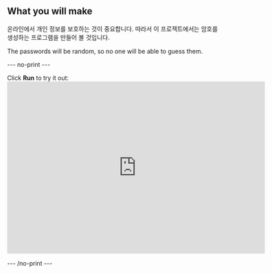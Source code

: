 ## What you will make

온라인에서 개인 정보를 보호하는 것이 중요합니다. 따라서 이 프로젝트에서는 암호를 생성하는 프로그램을 만들어 볼 것입니다.

The passwords will be random, so no one will be able to guess them.

--- no-print ---

Click **Run** to try it out: <iframe src="https://editor.raspberrypi.org/en/embed/viewer/password-generator-complete" width="600" height="400" frameborder="0" marginwidth="0" marginheight="0" allowfullscreen> </iframe>

--- /no-print ---
